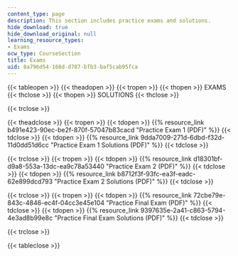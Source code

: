 ```yaml
---
content_type: page
description: This section includes practice exams and solutions.
hide_download: true
hide_download_original: null
learning_resource_types:
- Exams
ocw_type: CourseSection
title: Exams
uid: 8a796d54-168d-d707-bfb3-baf5cab95fca
---
```


{{< tableopen >}}
{{< theadopen >}}
{{< tropen >}}
{{< thopen >}}
EXAMS
{{< thclose >}}
{{< thopen >}}
SOLUTIONS
{{< thclose >}}

{{< trclose >}}

{{< theadclose >}}
{{< tropen >}}
{{< tdopen >}}
{{% resource_link b491e423-90ec-be2f-870f-57047b83cacd "Practice Exam 1 (PDF)" %}}
{{< tdclose >}}
{{< tdopen >}}
{{% resource_link 9dda7009-271d-6dbd-f32d-11d0dd51d6cc "Practice Exam 1 Solutions (PDF)" %}}
{{< tdclose >}}

{{< trclose >}}
{{< tropen >}}
{{< tdopen >}}
{{% resource_link d18301bf-d9a8-553a-13dc-ea9c78a53440 "Practice Exam 2 (PDF)" %}}
{{< tdclose >}}
{{< tdopen >}}
{{% resource_link b8712f3f-93fc-ea3f-eadc-62e899dcd793 "Practice Exam 2 Solutions (PDF)" %}}
{{< tdclose >}}

{{< trclose >}}
{{< tropen >}}
{{< tdopen >}}
{{% resource_link 72cbe79e-843c-4846-ec4f-04cc3e45e104 "Practice Final Exam (PDF)" %}}
{{< tdclose >}}
{{< tdopen >}}
{{% resource_link 9397635e-2a41-c863-5794-4e3ad8b99e8c "Practice Final Exam Solutions (PDF)" %}}
{{< tdclose >}}

{{< trclose >}}

{{< tableclose >}}